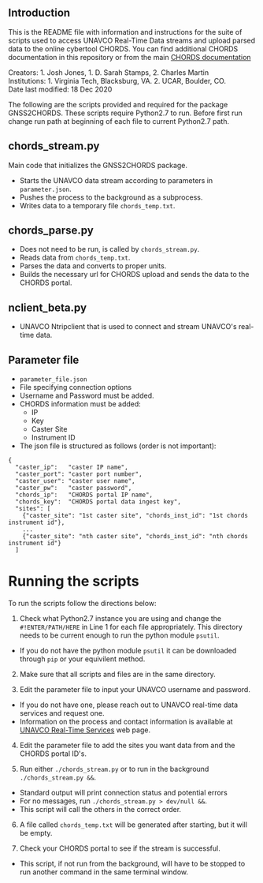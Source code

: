 ## Introduction

This is the README file with information and instructions for the suite of scripts used to access UNAVCO Real-Time Data streams and upload parsed data to the online cybertool CHORDS. You can find additional CHORDS documentation in this repository or from the main [CHORDS documentation](https://earthcubeprojects-chords.github.io/chords-docs/)

Creators: 1. Josh Jones, 1. D. Sarah Stamps, 2. Charles Martin  
Institutions: 1. Virginia Tech, Blacksburg, VA. 2. UCAR, Boulder, CO.  
Date last modified: 18 Dec 2020

The following are the scripts provided and required for the package GNSS2CHORDS.
These scripts require Python2.7 to run.
Before first run change run path at beginning of each file to current Python2.7 path.

## chords_stream.py
Main code that initializes the GNSS2CHORDS package. 
* Starts the UNAVCO data stream according to parameters in `parameter.json`.
* Pushes the process to the background as a subprocess.
* Writes data to a temporary file `chords_temp.txt`.

## chords_parse.py
* Does not need to be run, is called by `chords_stream.py`. 
* Reads data from `chords_temp.txt`.
* Parses the data and converts to proper units.
* Builds the necessary url for CHORDS upload and sends the data to the CHORDS portal.

## nclient_beta.py
* UNAVCO Ntripclient that is used to connect and stream UNAVCO's real-time data.

## Parameter file
* `parameter_file.json`
* File specifying connection options
* Username and Password must be added.
* CHORDS information must be added:
	* IP
	* Key
	* Caster Site
	* Instrument ID
* The json file is structured as follows (order is not important):
```
{
  "caster_ip":   "caster IP name",
  "caster_port": "caster port number",
  "caster_user": "caster user name",
  "caster_pw":   "caster password",
  "chords_ip":   "CHORDS portal IP name",
  "chords_key":  "CHORDS portal data ingest key",
  "sites": [
    {"caster_site": "1st caster site", "chords_inst_id": "1st chords instrument id"},
    ...
    {"caster_site": "nth caster site", "chords_inst_id": "nth chords instrument id"}
  ] 
```

# Running the scripts
To run the scripts follow the directions below:

1. Check what Python2.7 instance you are using and change the `#!ENTER/PATH/HERE` in Line 1 for each file appropriately. 
This directory needs to be current enough to run the python module `psutil`.
* If you do not have the python module `psutil` it can be downloaded through `pip` or your equivilent method.

2. Make sure that all scripts and files are in the same directory.

3. Edit the parameter file to input your UNAVCO username and password.
* If you do not have one, please reach out to UNAVCO real-time data services and request one.
* Information on the process and contact information is available at [UNAVCO Real-Time Services](https://www.unavco.org/data/gps-gnss/real-time/real-time.html) web page.

4. Edit the parameter file to add the sites you want data from and the CHORDS portal ID's.

5. Run either `./chords_stream.py` or to run in the background `./chords_stream.py &&`.
* Standard output will print connection status and potential errors 
* For no messages, run `./chords_stream.py > dev/null &&`.
* This script will call the others in the correct order.

6. A file called `chords_temp.txt` will be generated after starting, but it will be empty.

7. Check your CHORDS portal to see if the stream is successful.
* This script, if not run from the background, will have to be stopped to run another command in the same terminal window. 

